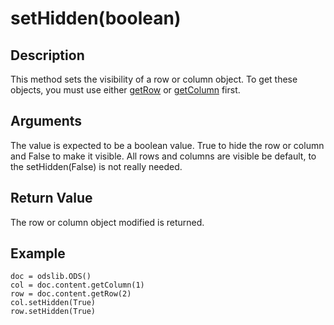 # setHidden(boolean) #

## Description ##

This method sets the visibility of a row or column object.  To get these objects, you must use either [getRow](getRow.md) or [getColumn](getColumn.md) first.

## Arguments ##

The value is expected to be a boolean value.  True to hide the row or column and False to make it visible.  All rows and columns are visible be default, to the setHidden(False) is not really needed.

## Return Value ##

The row or column object modified is returned.

## Example ##
```
doc = odslib.ODS()
col = doc.content.getColumn(1)
row = doc.content.getRow(2)
col.setHidden(True)
row.setHidden(True)
```